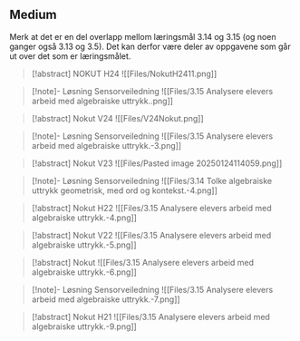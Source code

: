 

## Medium

Merk at det er en del overlapp mellom læringsmål 3.14 og 3.15 (og noen ganger også 3.13 og 3.5). Det kan derfor være deler av oppgavene som går ut over det som er læringsmålet.


> [!abstract] NOKUT H24
> ![[Files/NokutH2411.png]]


> [!note]- Løsning 
> Sensorveiledning
> ![[Files/3.15 Analysere elevers arbeid med algebraiske uttrykk..png]]



> [!abstract] Nokut V24
> ![[Files/V24Nokut.png]]


> [!note]- Løsning 
> Sensorveiledning
> ![[Files/3.15 Analysere elevers arbeid med algebraiske uttrykk.-3.png]]



> [!abstract] Nokut V23
> ![[Files/Pasted image 20250124114059.png]]

> [!note]- Løsning 
> Sensorveiledning
> ![[Files/3.14 Tolke algebraiske uttrykk geometrisk, med ord og kontekst.-4.png]]


> [!abstract] Nokut H22
> ![[Files/3.15 Analysere elevers arbeid med algebraiske uttrykk.-4.png]]



> [!abstract] Nokut V22
> ![[Files/3.15 Analysere elevers arbeid med algebraiske uttrykk.-5.png]]


> [!abstract] Nokut
> ![[Files/3.15 Analysere elevers arbeid med algebraiske uttrykk.-6.png]]


> [!note]- Løsning 
> Sensorveiledning
> ![[Files/3.15 Analysere elevers arbeid med algebraiske uttrykk.-7.png]]



> [!abstract] Nokut H21
> ![[Files/3.15 Analysere elevers arbeid med algebraiske uttrykk.-9.png]]








